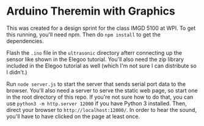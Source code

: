 # Arduino Theremin with Graphics

This was created for a design sprint for the class IMGD 5100 at WPI. To get
this running, you'll need npm. Then do `npm install` to get the dependencies.

Flash the `.ino` file in the `ultrasonic` directory afterr connecting up the
sensor like shown in the Elegoo tutorial. You'll also need the zip library
included in the Elegoo tutorial as well (which I'm not sure I can distribute
so I didn't.)

Run `node server.js` to start the server that sends serial port data to the
browser. You'll also need a server to serve the static web page, so start one
in the root directory of this repo. If you're not sure how to do that, you
can use `python3 -m http.server 12000` if you have Python 3 installed. Then,
direct your browser to `http://localhost:12000/`. In order to hear the sound,
you'll have to have clicked on the page at least once.
